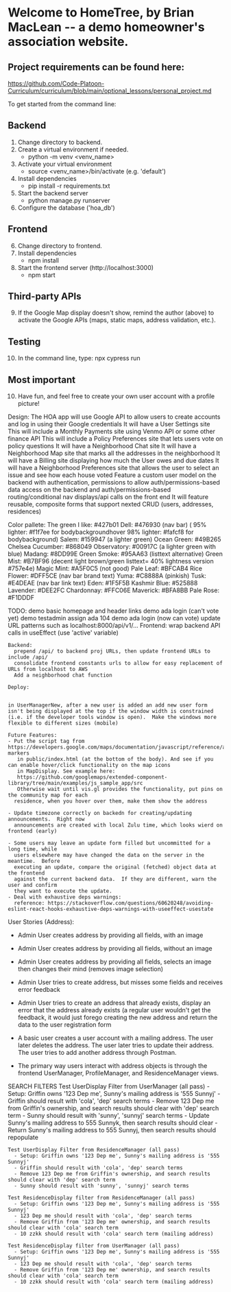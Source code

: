 # Welcome to HomeTree, by Brian MacLean -- a demo homeowner's association website.
## Project requirements can be found here:
https://github.com/Code-Platoon-Curriculum/curriculum/blob/main/optional_lessons/personal_project.md

To get started from the command line:

## Backend
1. Change directory to backend.
2. Create a virtual environment if needed.
   * python -m venv <venv_name>
3. Activate your virtual environment
   * source <venv_name>/bin/activate (e.g. 'default')
4. Install dependencies
   * pip install -r requirements.txt
5. Start the backend server
   * python manage.py runserver
6. Configure the database ('hoa_db')

## Frontend
6. Change directory to frontend.
7. Install dependencies
   * npm install
8. Start the frontend server (http://localhost:3000)
   * npm start

## Third-party APIs
9. If the Google Map display doesn't show, remind the author (above) to activate the Google APIs (maps, static maps, address validation, etc.).

## Testing
10. In the command line, type:
npx cypress run

## Most important
10.  Have fun, and feel free to create your own user account with a profile picture!


Design:
The HOA app will use Google API to allow users to create accounts and log in using their Google credentials
It will have a User Settings site
    This will include a Monthly Payments site using Venmo API or some other finance API
    This will include a Policy Preferences site that lets users vote on policy questions
It will have a Neighborhood Chat site
It will have a Neighborhood Map site that marks all the addresses in the neighborhood
It will have a Billing site displaying how much the User owes and due dates
It will have a Neighborhood Preferences site that allows the user to select an issue and see how each house voted
Feature a custom user model on the backend with authentication, permissions to allow auth/permissions-based data
   access on the backend and auth/permissions-based routing/conditional nav displays/api calls on the front end
It will feature reusable, composite forms that support nexted CRUD (users, addresses, residences)

Color pallete:
The green I like: #427b01
Dell: #476930 (nav bar)  ( 95% lighter: #f1f7ee for bodybackgroundhover 98% lighter: #fafcf8 for bodybackground)
Salem: #159947 (a lighter green)
Ocean Green: #49B265
Chelsea Cucumber: #868049
Observatory: #00917C (a lighter green with blue)
Madang: #8DD99E
Green Smoke: #95AA63 (listtext alternative)
Green Mist: #B7BF96 (decent light brown/green listtext= 40% lightness version #757e4e)
Magic Mint: #A5F0C5 (not good)
Pale Leaf: #BFCAB4
Rice Flower: #DFF5CE (nav bar brand text)
Yuma: #C8888A (pinkish)
Tusk: #E4DEAE (nav bar link text)
Eden: #1F5F5B
Kashmir Blue: #525888
Lavender: #DEE2FC
Chardonnay: #FFC06E
Maverick: #BFA8BB
Pale Rose: #F1DDDF


TODO:
    demo basic homepage and header links
    demo ada login (can't vote yet)
    demo testadmin assign ada 104
    demo ada login (now can vote)
    update URL patterns such as localhost:8000/api/v1/...
    Frontend:
      wrap backend API calls in useEffect (use 'active' variable)
             
    Backend:
      prepend /api/ to backend proj URLs, then update frontend URLs to include /api/
      consolidate frontend constants urls to allow for easy replacement of URLs from localhost to AWS
      Add a neighborhood chat function
    
    Deploy:
      

    in UserManagerNew, after a new user is added an add new user form isn't being displayed at the top if the window width is constrained (i.e. if the developer tools window is open).  Make the windows more flexible to different sizes (mobile)

    Future Features:
    - Put the script tag from https://developers.google.com/maps/documentation/javascript/reference/advanced-markers
       in public/index.html (at the bottom of the body). And see if you can enable hover/click functionality on the map icons
       in MapDisplay. See example here:
       https://github.com/googlemaps/extended-component-library/tree/main/examples/js_sample_app/src
       Otherwise wait until vis.gl provides the functionality, put pins on the community map for each 
      residence, when you hover over them, make them show the address

    - Update timezone correctly on backedn for creating/updating announcements.  Right now
      announcements are created with local Zulu time, which looks wierd on frontend (early)

    - Some users may leave an update form filled but uncommitted for a long time, while
      users elsewhere may have changed the data on the server in the meantime.  Before
      executing an update, compare the original (fetched) object data at the frontend
      against the current backend data.  If they are different, warn the user and confirm
      they want to execute the update.
    - Deal with exhaustive deps warnings:
      reference: https://stackoverflow.com/questions/60620248/avoiding-eslint-react-hooks-exhaustive-deps-warnings-with-useeffect-usestate


User Stories (Address):
- Admin User creates address by providing all fields, with an image
- Admin User creates address by providing all fields, without an image
- Admin User creates address by providing all fields, selects an image then changes their mind (removes image selection)
- Admin User tries to create address, but misses some fields and receives error feedback
- Admin User tries to create an address that already exists, display an error that the address already exists (a regular user wouldn't get the feedback, it would just forego creating the new address and return the data to the user registration form
- A basic user creates a user account with a mailing address.  The user later deletes the address.
  The user later tries to update their address.  The user tries to add another address through Postman.

- The primary way users interact with address objects is through the frontend UserManager, ProfileManager, and ResidenceManager views.

SEARCH FILTERS
    Test UserDisplay Filter from UserManager (all pass)
      - Setup: Griffin owns '123 Dep me', Sunny's mailing address is '555 Sunnyj'
      - Griffin should result with 'cola', 'dep' search terms
      - Remove 123 Dep me from Griffin's ownership, and search results should clear with 'dep' search term
      - Sunny should result with 'sunny', 'sunnyj' search terms
      - Update Sunny's mailing address to 555 Sunnyk, then search results should clear
      - Return Sunny's mailing address to 555 Sunnyj, then search results should repopulate

    Test UserDisplay Filter from ResidenceManager (all pass)
      - Setup: Griffin owns '123 Dep me', Sunny's mailing address is '555 Sunnyj'
      - Griffin should result with 'cola', 'dep' search terms
      - Remove 123 Dep me from Griffin's ownership, and search results should clear with 'dep' search term
      - Sunny should result with 'sunny', 'sunnyj' search terms
    
    Test ResidenceDisplay filter from ResidenceManager (all pass)
      - Setup: Griffin owns '123 Dep me', Sunny's mailing address is '555 Sunnyj'
      - 123 Dep me should result with 'cola', 'dep' search terms
      - Remove Griffin from '123 Dep me' ownership, and search results should clear with 'cola' search term
      - 10 zzkk should result with 'cola' search term (mailing address)

    Test ResidenceDisplay filter from UserManager (all pass)
      - Setup: Griffin owns '123 Dep me', Sunny's mailing address is '555 Sunnyj'
      - 123 Dep me should result with 'cola', 'dep' search terms
      - Remove Griffin from '123 Dep me' ownership, and search results should clear with 'cola' search term
      - 10 zzkk should result with 'cola' search term (mailing address)


